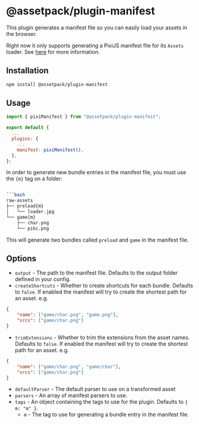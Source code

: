 # @assetpack/plugin-manifest

This plugin generates a manifest file so you can easily load your assets in the browser.

Right now it only supports generating a PixiJS manifest file for its `Assets` loader. See [here](https://pixijs.io/guides/basics/assets.html) for more information.

## Installation

```bash
npm install @assetpack/plugin-manifest
```

## Usage

```js
import { pixiManifest } from "@assetpack/plugin-manifest";

export default {
  ...
  plugins: {
    ...
    manifest: pixiManifest(),
  },
};
```

In order to generate new bundle entries in the manifest file, you must use the `{m}` tag on a folder:

```bash

```bash
raw-assets
├── preload{m}
│   └── loader.jpg
└── game{m}
    ├── char.png
    └── pikc.png
```

This will generate two bundles called `preload` and `game` in the manifest file.

## Options

- `output` - The path to the manifest file. Defaults to the output folder defined in your config.
- `createShortcuts` - Whether to create shortcuts for each bundle. Defaults to `false`. If enabled the manifest will try to create the shortest path for an asset. e.g.
```json
{
    "name": ["game/char.png", "game.png"],
    "srcs": ["game/char.png"]
}
```
- `trimExtensions` - Whether to trim the extensions from the asset names. Defaults to `false`. If enabled the manifest will try to create the shortest path for an asset. e.g.
```json
{
    "name": ["game/char.png", "game/char"],
    "srcs": ["game/char.png"]
}
```
- `defaultParser` - The default parser to use on a transformed asset
- `parsers` - An array of manifest parsers to use.
- `tags` - An object containing the tags to use for the plugin. Defaults to `{ m: "m" }`.
  - `m` - The tag to use for generating a bundle entry in the manifest file.
